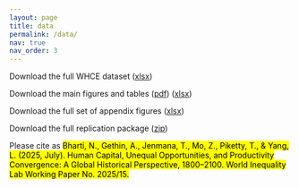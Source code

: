 ```yaml
---
layout: page
title: data
permalink: /data/
nav: true
nav_order: 3
---
```


Download the full WHCE dataset ([xlsx](/assets/xlsx/Bhartietal2025WHCEFinalSeries.xlsx))

Download the main figures and tables ([pdf](/assets/pdf/Bhartietal2025MainFiguresTables_Combined.pdf)) ([xlsx](/assets/xlsx/Bhartietal2025.xlsx))

Download the full set of appendix figures ([xlsx](/assets/xlsx/Bhartietal2025Appendix.xlsx))

Download the full replication package ([zip](/assets/zip/Bhartietal2025.zip))

Please cite as <mark>Bharti, N., Gethin, A., Jenmana, T., Mo, Z., Piketty, T., & Yang, L. (2025, July). Human Capital, Unequal Opportunities, and Productivity Convergence: A Global Historical Perspective, 1800–2100. World Inequality Lab Working Paper No. 2025/15.</mark>
